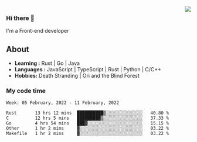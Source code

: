 <img align='right' src="https://github-readme-stats.vercel.app/api?username=strugglebak&show_icons=true">

### Hi there 👋

I'm a Front-end developer

## About

-  **Learning :** Rust | Go | Java
-  **Languages :** JavaScript | TypeScript | Rust | Python | C/C++
-  **Hobbies:** Death Stranding | Ori and the Blind Forest

### My code time

<!--START_SECTION:waka-->
```text
Week: 05 February, 2022 - 11 February, 2022

Rust       13 hrs 12 mins  ██████████▒░░░░░░░░░░░░░░   40.80 % 
C          12 hrs 5 mins   █████████▒░░░░░░░░░░░░░░░   37.33 % 
Go         4 hrs 54 mins   ███▓░░░░░░░░░░░░░░░░░░░░░   15.15 % 
Other      1 hr 2 mins     ▓░░░░░░░░░░░░░░░░░░░░░░░░   03.22 % 
Makefile   1 hr 2 mins     ▓░░░░░░░░░░░░░░░░░░░░░░░░   03.22 % 
```
<!--END_SECTION:waka-->
